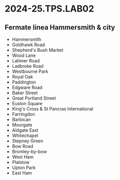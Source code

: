# 2024-25.TPS.LAB02
## Fermate linea Hammersmith & city

- Hammersmith
- Goldhawk Road
- Shepherd's Bush Market
- Wood Lane
- Latimer Road
- Ladbroke Road
- Westbourne Park
- Royal Oak
- Paddington
- Edgware Road
- Baker Street
- Great Portland Street
- Euston Square
- King's Cross & St Pancras International
- Farringdon
- Barbican
- Moorgate
- Aldgate East
- Whitechapel
- Stepney Green
- Bow Road
- Bromley-by-bow
- West Ham
- Plalstow
- Upton Park
- East Ham